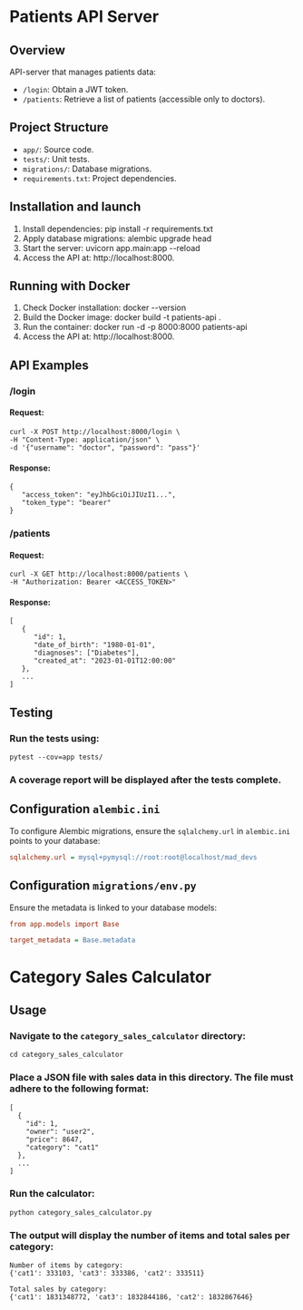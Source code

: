 # Patients API Server

## Overview
API-server that manages patients data:
- `/login`: Obtain a JWT token.
- `/patients`: Retrieve a list of patients (accessible only to doctors).

## Project Structure
- `app/`: Source code.
- `tests/`: Unit tests.
- `migrations/`: Database migrations.
- `requirements.txt`: Project dependencies.

## Installation and launch
1. Install dependencies:
   pip install -r requirements.txt
2. Apply database migrations:
   alembic upgrade head
3. Start the server:
   uvicorn app.main:app --reload
4. Access the API at: http://localhost:8000.

## Running with Docker
1. Check Docker installation:
   docker --version
2. Build the Docker image:
   docker build -t patients-api .
3. Run the container:
   docker run -d -p 8000:8000 patients-api
4. Access the API at: http://localhost:8000.

## API Examples
### /login
   #### Request:
   ```
   curl -X POST http://localhost:8000/login \
   -H "Content-Type: application/json" \
   -d '{"username": "doctor", "password": "pass"}'
   ```
   #### Response:
   ```
   {
      "access_token": "eyJhbGciOiJIUzI1...",
      "token_type": "bearer"
   }
   ```

### /patients
   #### Request:
   ```
   curl -X GET http://localhost:8000/patients \
   -H "Authorization: Bearer <ACCESS_TOKEN>"
   ```
   #### Response:
   ```
   [
      {
         "id": 1,
         "date_of_birth": "1980-01-01",
         "diagnoses": ["Diabetes"],
         "created_at": "2023-01-01T12:00:00"
      },
      ...
   ]
   ```

## Testing
### Run the tests using:
   ```
   pytest --cov=app tests/
   ```
### A coverage report will be displayed after the tests complete.

## Configuration `alembic.ini`
To configure Alembic migrations, ensure the `sqlalchemy.url` in `alembic.ini` points to your database:

```ini
sqlalchemy.url = mysql+pymysql://root:root@localhost/mad_devs
```

## Configuration `migrations/env.py`
Ensure the metadata is linked to your database models:

```ini
from app.models import Base

target_metadata = Base.metadata
```

# Category Sales Calculator

## Usage

### Navigate to the `category_sales_calculator` directory:
```
cd category_sales_calculator
```

### Place a JSON file with sales data in this directory. The file must adhere to the following format:
```
[
  {
    "id": 1,
    "owner": "user2",
    "price": 8647,
    "category": "cat1"
  },
  ...
]
```
### Run the calculator:
```
python category_sales_calculator.py
```
### The output will display the number of items and total sales per category:
```
Number of items by category:
{'cat1': 333103, 'cat3': 333386, 'cat2': 333511}

Total sales by category:
{'cat1': 1831348772, 'cat3': 1832844186, 'cat2': 1832867646}
```